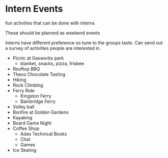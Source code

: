# Intern Events

fun activities that can be done with interns

These should be planned as weekend events

Interns have different preference so tune to the groups taste. Can send out a survey of activities people are interested in.

- Picnic at Gasworks park
    - blanket, snacks, pizza, frisbee
- Rooftop BBQ
- Theos Chocolate Tasting
- Hiking
- Rock Climbing
- Ferry Ride
    - Kingston Ferry
    - Bainbridge Ferry
- Volley ball
- Bonfire at Golden Gardens
- Kayaking
- Board Game Night
- Coffee Shop
    - Adas Technical Books
    - Chat
    - Games
- Ice Skating
